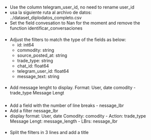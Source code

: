 - Use the column telegram_user_id, no need to rename user_id
- usa la siguiente ruta al archivo de datos: ../dataset_diplodatos_completo.csv
- Set the field convesation to Nan for the moment and remove the function identificar_conversaciones
####
- Adjust the filters to match the type of the fields as below:
    - id:   int64
    - commodity:   string
    - source_posted_at:   string
    - trade_type:   string
    - chat_id:    float64
    - telegram_user_id:    float64
    - message_text:   string
####
- Add message lenght to display. Format:
User, date
comodity - trade_type
Message Lengt

#####
- Add a field with the number of line breaks - nessage_lbr
- Add a filter nessage_lbr
- display format:
User, date
Comodity: comodity -  Action: trade_type
Message Lengt: message_length  - LBrs: nessage_lbr

####
- Split the filters in 3 lines and add a title
###